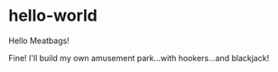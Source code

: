 # hello-world

Hello Meatbags!

Fine! I'll build my own amusement park...with hookers...and blackjack!
